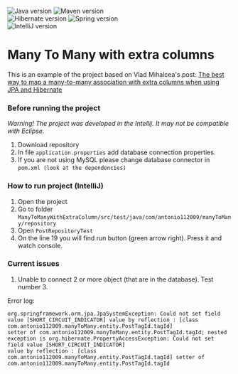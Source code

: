 ![Java version](https://img.shields.io/badge/java%20version-14.0.1-red.svg)
![Maven version](https://img.shields.io/badge/maven%20version-3.6.3-red.svg) <br>
![Hibernate version](https://img.shields.io/badge/hibernate%20version-5.4.12.Final-blue.svg)
![Spring version](https://img.shields.io/badge/spring%20framework-2.2.6.RELEASE-green.svg) <br>
![IntelliJ version](https://img.shields.io/badge/intellij%20version-2020.1.RELEASE-purple.svg)

# Many To Many with extra columns

This is an example of the project based on Vlad Mihalcea's post: [The best way to map a many-to-many association with extra columns when using JPA and Hibernate](https://vladmihalcea.com/the-best-way-to-map-a-many-to-many-association-with-extra-columns-when-using-jpa-and-hibernate/)

### Before running the project

_Warning! The project was developed in the Intellij. It may not be compatible with Eclipse._

1. Download repository
2. In file `application.properties` add database connection properties.
3. If you are not using MySQL please change database connector in `pom.xml (look at the dependencies)`

### How to run project (IntelliJ)

1. Open the project
2. Go to folder `ManyToManyWithExtraColumn/src/test/java/com/antonio112009/manyToMany/repository`
3. Open `PostRepositoryTest`
4. On the line 19 you will find run button (green arrow right). Press it and watch console.

### Current issues

1. Unable to connect 2 or more object (that are in the database). Test number 3.

Error log:
```
org.springframework.orm.jpa.JpaSystemException: Could not set field value [SHORT_CIRCUIT_INDICATOR] value by reflection : [class com.antonio112009.manyToMany.entity.PostTagId.tagId] 
setter of com.antonio112009.manyToMany.entity.PostTagId.tagId; nested exception is org.hibernate.PropertyAccessException: Could not set field value [SHORT_CIRCUIT_INDICATOR] 
value by reflection : [class com.antonio112009.manyToMany.entity.PostTagId.tagId] setter of com.antonio112009.manyToMany.entity.PostTagId.tagId
```
